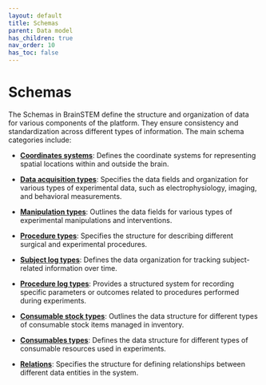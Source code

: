 ```yaml
---
layout: default
title: Schemas
parent: Data model
has_children: true
nav_order: 10
has_toc: false
---
```


# Schemas

The Schemas in BrainSTEM define the structure and organization of data for various components of the platform. They ensure consistency and standardization across different types of information. The main schema categories include:

- [**Coordinates systems**]({{site.baseurl}}/datamodel/schemas/coordinates): Defines the coordinate systems for representing spatial locations within and outside the brain.

- [**Data acquisition types**]({{site.baseurl}}/datamodel/schemas/dataacquisition): Specifies the data fields and organization for various types of experimental data, such as electrophysiology, imaging, and behavioral measurements.

- [**Manipulation types**]({{site.baseurl}}/datamodel/schemas/manipulation): Outlines the data fields for various types of experimental manipulations and interventions.

- [**Procedure types**]({{site.baseurl}}/datamodel/schemas/procedure): Specifies the structure for describing different surgical and experimental procedures.

- [**Subject log types**]({{site.baseurl}}/datamodel/schemas/subjectlog): Defines the data organization for tracking subject-related information over time.

- [**Procedure log types**]({{site.baseurl}}/datamodel/schemas/procedurelog): Provides a structured system for recording specific parameters or outcomes related to procedures performed during experiments.

- [**Consumable stock types**]({{site.baseurl}}/datamodel/schemas/consumablestock): Outlines the data structure for different types of consumable stock items managed in inventory.

- [**Consumables types**]({{site.baseurl}}/datamodel/schemas/consumable): Defines the data structure for different types of consumable resources used in experiments.

- [**Relations**]({{site.baseurl}}/datamodel/schemas/relations): Specifies the structure for defining relationships between different data entities in the system.